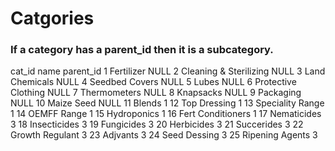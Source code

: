 # Catgories

### If a category has a parent_id then it is a subcategory.

cat_id	name	parent_id
1	Fertilizer	NULL
2	Cleaning & Sterilizing	NULL
3	Land Chemicals	NULL
4	Seedbed Covers	NULL
5	Lubes	NULL
6	Protective Clothing	NULL
7	Thermometers	NULL
8	Knapsacks	NULL
9	Packaging	NULL
10	Maize Seed	NULL
11	Blends	1
12	Top Dressing	1
13	Speciality Range	1
14	OEMFF Range	1
15	Hydroponics	1
16	Fert Conditioners	1
17	Nematicides	3
18	Insecticides	3
19	Fungicides	3
20	Herbicides	3
21	Succerides	3
22	Growth Regulant	3
23	Adjvants	3
24	Seed Dessing	3
25	Ripening Agents	3

